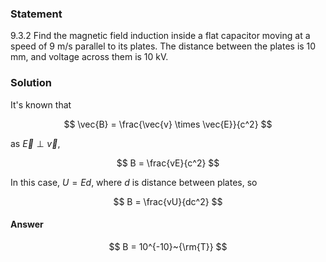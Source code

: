 ###  Statement

$9.3.2$ Find the magnetic field induction inside a flat capacitor moving at a speed of 9 m/s parallel to its plates. The distance between the plates is 10 mm, and voltage across them is 10 kV.

### Solution

It's known that

$$
\vec{B} = \frac{\vec{v} \times \vec{E}}{c^2}
$$

as $\vec{E} \perp \vec{v}$,

$$
B = \frac{vE}{c^2}
$$

In this case, $U = Ed$, where $d$ is distance between plates, so

$$
B = \frac{vU}{dc^2}
$$

#### Answer

$$
B = 10^{-10}~{\rm{T}}
$$